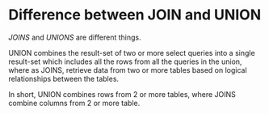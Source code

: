 # Difference between JOIN and UNION

*JOINS* and *UNIONS* are different things.

UNION combines the result-set of two or more select queries into a single result-set which includes all the rows from all the queries in the union, where as JOINS, retrieve data from two or more tables based on logical relationships between the tables.

In short, UNION combines rows from 2 or more tables, where JOINS combine columns from 2 or more table.
